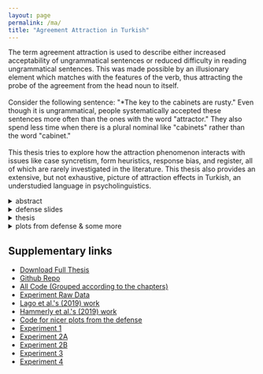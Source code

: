 ```yaml
---
layout: page
permalink: /ma/
title: "Agreement Attraction in Turkish"
---
```

The term agreement attraction is used to describe either increased acceptability of ungrammatical sentences or reduced difficulty in reading ungrammatical sentences. This was made possible by an illusionary element which matches with the features of the verb, thus attracting the probe of the agreement from the head noun to itself.
<br> <br>
Consider the following sentence: "*The key to the cabinets are rusty." Even though it is ungrammatical, people systematically accepted these sentences more often than the ones with the word "attractor." They also spend less time when there is a plural nominal like "cabinets" rather than the word "cabinet."
<br> <br>
This thesis tries to explore how the attraction phenomenon interacts with issues like case syncretism, form heuristics, response bias, and register, all of which are rarely investigated in the literature. This thesis also provides an extensive, but not exhaustive, picture of attraction effects in Turkish, an understudied language in psycholinguistics.

<details>
  <summary>abstract</summary>
  In this thesis, I investigate the existing agreement attraction effects in Turkish and how these effects interact with various phenomenon such as (i) case syncretism and local ambiguity, (ii) form heuristics, (iii) response bias, and (iv) honorific readings. Previous studies have shown that speakers occasionally find ungrammatical sentences violating number agreement acceptable when there is another noun sharing same number with the verb, in other words exhibited agreement attraction. Lago et al. (2019) found that genitive-possessive structures were able to induce agreement attraction effects within native Turkish speakers in a speeded acceptability experiment. However, due to the nature of the Turkish and acceptability studies, there are multiple alternative explanations for the existing effects. This thesis aims to weed out possible confounds and clarify the effects by conducting four speeded acceptability judgment experiments. We showed (i) that case-ambiguity on the head noun does not play a role in Turkish agreement attraction (Experiment 1, N = 118), (ii) that participants do not use form-driven-processing-strategies to answer judgment questions (Experiments 2A, N = 80, and 2B, N = 95), (iii) that response bias induced ungrammaticality illusion and only decreased the magnitude of grammaticality illusion (Experiment 3, N = 114), and (iv) that a possible honorific reading does not license superfluous plural marking at the verb (Experiment 4, N = 174). Together, our results challenge cue-based retrieval accounts of agreement attraction and can be accommodated by accounts that assume attraction occurs due to erroneous encodings.

</details>


<details>
  <summary>defense slides</summary>
  <iframe src="../files/ma_defense/slides.pdf" width="100%" height="400px"></iframe>
</details>


<details>
  <summary>thesis</summary>
  <a href="http://seyhan.library.boun.edu.tr/record=b2776878~S5">Bogazici Page</a> |
  <a href="../files/ma_defense/thesis.pdf">local pdf</a> |
  <a href="https://www.overleaf.com/read/vdstcpwwvdpp">overleaf</a>

  <!-- <iframe src="https://github.com/utkuturk/ma-thesis/raw/main/thesis_singlespace.pdf" width="100%" height="800px"></iframe> -->
</details>


<details>
    <summary>plots from defense & some more</summary>
    <details>
      <summary>Exp1 Averages</summary>
      <img src="../files/ma_defense/plots/exp1A.png" width="85%" />
    </details>
    <details>
      <summary>Exp1 Models</summary>
      Bayesian Model fitted to all experimental items <br>
      <img src="../files/ma_defense/plots/exp1M1.png" width="85%" /><br>
      Bayesian Model fitted to <b>only ungrammatical</b> experimental items <br>
      <img src="../files/ma_defense/plots/exp1M2.png" width="85%" />
    </details>
    <details>
      <summary>Exp2A Averages</summary>
      <img src="../files/ma_defense/plots/exp2AA.png" width="85%" />
    </details>
    <details>
      <summary>Exp2A Models</summary>
      <img src="../files/ma_defense/plots/exp2AM2.png" width="85%" />
    </details>
    <details>
      <summary>Exp2B Averages</summary>
      <img src="../files/ma_defense/plots/exp2BA.png" width="85%" />
    </details>
    <details>
      <summary>Exp2B Models</summary>
      Bayesian Model fitted to all experimental items <br>
      <img src="../files/ma_defense/plots/exp2BM1.png" width="85%" /><br>
      Bayesian Model fitted to <b>only experimental items with RC attractors </b><br>
      <img src="../files/ma_defense/plots/exp2BM2.png" width="85%" />
    </details>
    <details>
      <summary>Exp3 Averages</summary>
      <img src="../files/ma_defense/plots/exp3A.png" width="85%" />
    </details>
    <details>
      <summary>Hammerly et al. (2019) Averages</summary>
      <img src="../files/ma_defense/plots/hamavgs.png" width="85%" />
    </details>
    <details>
      <summary>Hammerly et al. (2019) Bias Informed Averages</summary>
      <img src="../files/ma_defense/plots/hamavgs_bias_informed.png" width="85%" />
    </details>
    <details>
      <summary>Hammerly et al. (2019) Bias Informed Model</summary>
      <img src="../files/ma_defense/plots/hM2.png" width="85%" />
    </details>
    <details>
      <summary>Exp3 Bias-Related</summary>
      Participants Bias in our Experiment 3 using fillers and Bayes Factor for parametric t-test<br>
      <img src="../files/ma_defense/plots/exp3_bias_our.png" width="85%" /><br>
      Participants Bias in our Hammerly et al. (2019) using fillers and experimental items as well as Bayes Factor for parametric t-tests<br>
      <img src="../files/ma_defense/plots/hammer_bias.png" width="85%" />
    </details>
    <details>
      <summary>Exp3 Models</summary>
      Bayesian Model fitted to <b>only ungrammatical</b> experimental items <br>
      <img src="../files/ma_defense/plots/exp3M1.png" width="85%" /><br>
      Bayesian Model fitted to <b>only grammatical</b> experimental items <br>
      <img src="../files/ma_defense/plots/exp3M2.png" width="85%" />
    </details>
    <details>
      <summary>Exp4 Averages</summary>
      <img src="../files/ma_defense/plots/exp4.png" width="85%" />
    </details>
    <details>
      <summary>Exp4 Models</summary>
      Bayesian Model fitted to all experimental items <br>
      <img src="../files/ma_defense/plots/exp4M1.png" width="85%" /> <br>
      Bayesian Model fitted to <b>only informal</b> experimental items <br>
      <img src="../files/ma_defense/plots/exp4M2.png" width="85%" />
    </details>
  </details>



## Supplementary links
  * [Download Full Thesis](https://github.com/utkuturk/ma-thesis/raw/main/ma_thesis_aug10.pdf)
  * [Github Repo](https://github.com/utkuturk/ma-thesis)
  * [All Code (Grouped according to the chapters)](https://github.com/utkuturk/ma-thesis/tree/main/scripts)
  * [Experiment Raw Data](https://github.com/utkuturk/ma-thesis/tree/main/resources/raw)
  * [Lago et al.'s (2019) work](https://www.ingentaconnect.com/content/jbp/lab/2019/00000009/00000003/art00003?crawler=true&mimetype=application/pdf&casa_token=nL8v53m5GmsAAAAA:qI0dAbPjR7h42vijbp23x8myaJ1izLo1xWmPAtpGHlp5s2Uys7DUgJzmYffdbnknagUYS9mJhEmLQSRANIU)
  * [Hammerly et al.'s (2019) work](https://www.sciencedirect.com/science/article/pii/S0010028518303049?casa_token=XGe6pUW_ws0AAAAA:OzPmvvHWS7vN7_BWawGfdSeOy1fPoHiDKiKk667oAqULZ16tU-ZXVj97pc9IriqC6GJT0ru29K4)
  * [Code for nicer plots from the defense](https://github.com/utkuturk/ma-thesis/tree/main/defense-plots)
  * [Experiment 1](https://farm.pcibex.net/p/HIekVL/)
  * [Experiment 2A](https://farm.pcibex.net/p/gpVrBy/)
  * [Experiment 2B](https://farm.pcibex.net/p/cVZVuY/)
  * [Experiment 3](https://farm.pcibex.net/p/yUyVON/)
  * [Experiment 4](https://farm.pcibex.net/p/xFMjLC/)
